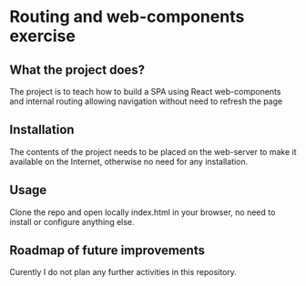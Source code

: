 # Routing and web-components exercise

## What the project does?
The project is to teach how to build a SPA using React web-components and internal routing allowing navigation without need to refresh the page

## Installation
The contents of the project needs to be placed on the web-server to make it available on the Internet, otherwise no need for any installation.

## Usage
Clone the repo and open locally index.html in your browser, no need to install or configure anything else.

## Roadmap of future improvements
Curently I do not plan any further activities in this repository. 
